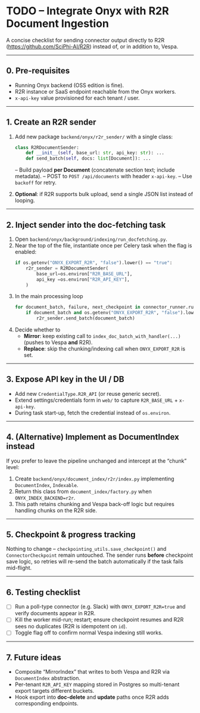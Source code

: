 # TODO – Integrate Onyx with R2R Document Ingestion

A concise checklist for sending connector output directly to R2R (https://github.com/SciPhi-AI/R2R) instead of, or in addition to, Vespa.

---

## 0. Pre-requisites
- Running Onyx backend (OSS edition is fine).
- R2R instance or SaaS endpoint reachable from the Onyx workers.
- `x-api-key` value provisioned for each tenant / user.

---

## 1. Create an R2R sender
1.  Add new package `backend/onyx/r2r_sender/` with a single class:
    ```python
    class R2RDocumentSender:
        def __init__(self, base_url: str, api_key: str): ...
        def send_batch(self, docs: list[Document]): ...
    ```
    – Build payload **per Document** (concatenate section text; include metadata).
    – POST to `POST /api/documents` with header `x-api-key`.
    – Use `backoff` for retry.

2.  **Optional**: if R2R supports bulk upload, send a single JSON list instead of looping.

---

## 2. Inject sender into the doc-fetching task
1.  Open `backend/onyx/background/indexing/run_docfetching.py`.
2.  Near the top of the file, instantiate once per Celery task when the flag is enabled:
    ```python
    if os.getenv("ONYX_EXPORT_R2R", "false").lower() == "true":
        r2r_sender = R2RDocumentSender(
            base_url=os.environ["R2R_BASE_URL"],
            api_key =os.environ["R2R_API_KEY"],
        )
    ```
3.  In the main processing loop
    ```python
    for document_batch, failure, next_checkpoint in connector_runner.run(checkpoint):
        if document_batch and os.getenv("ONYX_EXPORT_R2R", "false").lower() == "true":
            r2r_sender.send_batch(document_batch)
    ```
4.  Decide whether to
    - **Mirror**: keep existing call to `index_doc_batch_with_handler(...)` (pushes to Vespa **and** R2R).
    - **Replace**: skip the chunking/indexing call when `ONYX_EXPORT_R2R` is set.

---

## 3. Expose API key in the UI / DB
- Add new `CredentialType.R2R_API` (or reuse generic secret).
- Extend settings/credentials form in `web/` to capture `R2R_BASE_URL` + `x-api-key`.
- During task start-up, fetch the credential instead of `os.environ`.

---

## 4. (Alternative) Implement as DocumentIndex instead
If you prefer to leave the pipeline unchanged and intercept at the “chunk” level:
1.  Create `backend/onyx/document_index/r2r/index.py` implementing `DocumentIndex`, `Indexable`.
2.  Return this class from `document_index/factory.py` when `ONYX_INDEX_BACKEND=r2r`.
3.  This path retains chunking and Vespa back-off logic but requires handling chunks on the R2R side.

---

## 5. Checkpoint & progress tracking
Nothing to change – `checkpointing_utils.save_checkpoint()` and `ConnectorCheckpoint` remain untouched.  The sender runs **before** checkpoint save logic, so retries will re-send the batch automatically if the task fails mid-flight.

---

## 6. Testing checklist
- [ ] Run a poll-type connector (e.g. Slack) with `ONYX_EXPORT_R2R=true` and verify documents appear in R2R.
- [ ] Kill the worker mid-run; restart; ensure checkpoint resumes and R2R sees no duplicates (R2R is idempotent on `id`).
- [ ] Toggle flag off to confirm normal Vespa indexing still works.

---

## 7. Future ideas
- Composite “MirrorIndex” that writes to both Vespa and R2R via `DocumentIndex` abstraction.
- Per-tenant `R2R_API_KEY` mapping stored in Postgres so multi-tenant export targets different buckets.
- Hook export into **doc-delete** and **update** paths once R2R adds corresponding endpoints. 